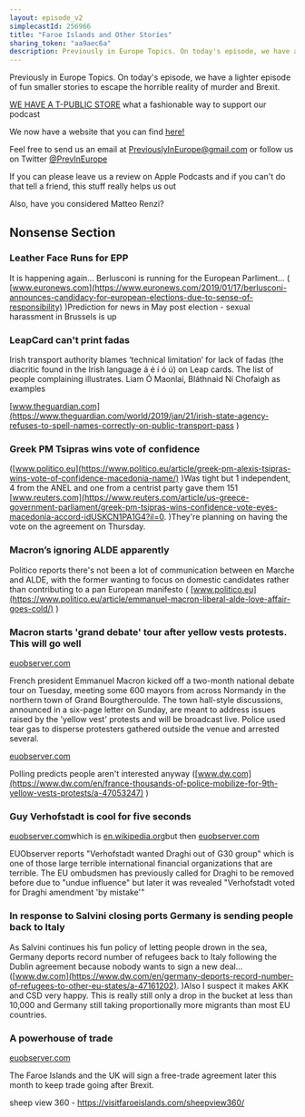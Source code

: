 ```yaml
---
layout: episode_v2
simplecastId: 256966
title: "Faroe Islands and Other Storíes"
sharing_token: "aa9aec6a"
description: Previously in Europe Topics. On today's episode, we have a lighter episode of fun smaller stories to escape the horrible reality of murder and Brexit.
---
```


Previously in Europe Topics. On today's episode, we have a lighter episode of fun smaller stories to escape the horrible reality of murder and Brexit.

[WE HAVE A T-PUBLIC STORE][1] what a fashionable way to support our podcast

We now have a website that you can find [here!][2]

Feel free to send us an email at [PreviouslyInEurope@gmail.com][3] or follow us on Twitter [@PrevInEurope][4]

If you can please leave us a review on Apple Podcasts and if you can't do that tell a friend, this stuff really helps us out

Also, have you considered Matteo Renzi? 

  [1]:https://www.teepublic.com/user/previneurope
  [2]:http://previouslyineurope.eu/
  [3]:https://previouslyineurope@gmail.com
  [4]: https://twitter.com/PrevInEurope

## Nonsense Section
### Leather Face Runs for EPP
It is happening again... Berlusconi is running for the European Parliment... ( [www.euronews.com](https://www.euronews.com/2019/01/17/berlusconi-announces-candidacy-for-european-elections-due-to-sense-of-responsibility) )Prediction for news in May post election - sexual harassment in Brussels is up

### LeapCard can't print fadas


Irish transport authority blames ‘technical limitation’ for lack of fadas (the diacritic found in the Irish language á é í ó ú) on Leap cards. The list of people complaining illustrates. Liam Ó Maonlaí, Bláthnaid Ní Chofaigh as examples

[www.theguardian.com](https://www.theguardian.com/world/2019/jan/21/irish-state-agency-refuses-to-spell-names-correctly-on-public-transport-pass)

### Greek PM Tsipras wins vote of confidence


([www.politico.eu](https://www.politico.eu/article/greek-pm-alexis-tsipras-wins-vote-of-confidence-macedonia-name/) )Was tight but 1 independent, 4 from the ANEL and one from a centrist party gave them 151 [www.reuters.com](https://www.reuters.com/article/us-greece-government-parliament/greek-pm-tsipras-wins-confidence-vote-eyes-macedonia-accord-idUSKCN1PA1G4?il=0. )They're planning on having the vote on the agreement on Thursday.

### Macron’s ignoring ALDE apparently
Politico reports there's not been a lot of communication between en Marche and ALDE, with the former wanting to focus on domestic candidates rather than contributing to a pan European manifesto ( [www.politico.eu](https://www.politico.eu/article/emmanuel-macron-liberal-alde-love-affair-goes-cold/))

### Macron starts 'grand debate' tour after yellow vests protests. This will go well


[euobserver.com](https://euobserver.com/tickers/143917)

French president Emmanuel Macron kicked off a two-month national debate tour on Tuesday, meeting some 600 mayors from across Normandy in the northern town of Grand Bourgtheroulde. The town hall-style discussions, announced in a six-page letter on Sunday, are meant to address issues raised by the 'yellow vest' protests and will be broadcast live. Police used tear gas to disperse protesters gathered outside the venue and arrested several.

[euobserver.com](https://euobserver.com/tickers/143917)

Polling predicts people aren't interested anyway ([www.dw.com](https://www.dw.com/en/france-thousands-of-police-mobilize-for-9th-yellow-vests-protests/a-47053247))

### Guy Verhofstadt is cool for five seconds
[euobserver.com](https://euobserver.com/tickers/143932 )which is [en.wikipedia.org](https://en.wikipedia.org/wiki/Group_of_Thirty )but then [euobserver.com](https://euobserver.com/tickers/143934)

EUObserver reports "Verhofstadt wanted Draghi out of G30 group" which is one of those large terrible international financial organizations that are terrible. The EU ombudsmen has previously called for Draghi to be removed before due to "undue influence" but later it was revealed "Verhofstadt voted for Draghi amendment 'by mistake'"

### In response to Salvini closing ports Germany is sending people back to Italy
As Salvini continues his fun policy of letting people drown in the sea, Germany deports record number of refugees back to Italy following the Dublin agreement because nobody wants to sign a new deal... ([www.dw.com](https://www.dw.com/en/germany-deports-record-number-of-refugees-to-other-eu-states/a-47161202). )Also I suspect it makes AKK and CSD very happy. This is really still only a drop in the bucket at less than 10,000 and Germany still taking proportionally more migrants than most EU countries.

### A powerhouse of trade
[euobserver.com](https://euobserver.com/tickers/143901)

The Faroe Islands and the UK will sign a free-trade agreement later this month to keep trade going after Brexit.

sheep view 360 - https://visitfaroeislands.com/sheepview360/
